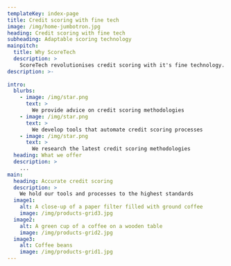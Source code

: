 ```yaml
---
templateKey: index-page
title: Credit scoring with fine tech
image: /img/home-jumbotron.jpg
heading: Credit scoring with fine tech
subheading: Adaptable scoring technology
mainpitch:
  title: Why ScoreTech
  description: >
    ScoreTech revolutionises credit scoring with it's fine technology.
description: >-
  
intro:
  blurbs:
    - image: /img/star.png
      text: >
        We provide advice on credit scoring methodologies
    - image: /img/star.png
      text: >
        We develop tools that automate credit scoring processes
    - image: /img/star.png
      text: >
        We research the latest credit scoring methodologies
  heading: What we offer
  description: >
    ...
main:
  heading: Accurate credit scoring
  description: >
    We hold our tools and processes to the highest standards
  image1:
    alt: A close-up of a paper filter filled with ground coffee
    image: /img/products-grid3.jpg
  image2:
    alt: A green cup of a coffee on a wooden table
    image: /img/products-grid2.jpg
  image3:
    alt: Coffee beans
    image: /img/products-grid1.jpg
---
```

